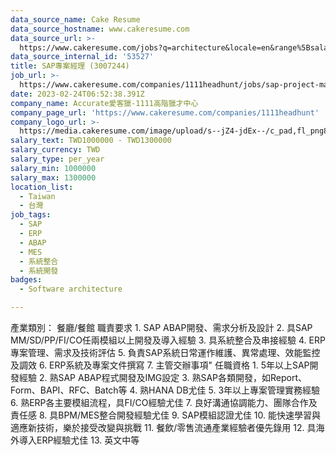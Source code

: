 ```yaml
---
data_source_name: Cake Resume
data_source_hostname: www.cakeresume.com
data_source_url: >-
  https://www.cakeresume.com/jobs?q=architecture&locale=en&range%5Bsalary_range%5D%5Bmin%5D=1000000&page=4
data_source_internal_id: '53527'
title: SAP專案經理 (3007244)
job_url: >-
  https://www.cakeresume.com/companies/1111headhunt/jobs/sap-project-manager-3007244
date: 2023-02-24T06:52:38.391Z
company_name: Accurate愛客獵-1111高階獵才中心
company_page_url: 'https://www.cakeresume.com/companies/1111headhunt'
company_logo_url: >-
  https://media.cakeresume.com/image/upload/s--jZ4-jdEx--/c_pad,fl_png8,h_200,w_200/v1626415908/tqgxfaqci1lwgv1ehy8r.png
salary_text: TWD1000000 - TWD1300000
salary_currency: TWD
salary_type: per_year
salary_min: 1000000
salary_max: 1300000
location_list:
  - Taiwan
  - 台灣
job_tags:
  - SAP
  - ERP
  - ABAP
  - MES
  - 系統整合
  - 系統開發
badges:
  - Software architecture

---
```


產業類別： 餐廳/餐館 職責要求 1. SAP ABAP開發、需求分析及設計 2. 具SAP MM/SD/PP/FI/CO任兩模組以上開發及導入經驗 3. 具系統整合及串接經驗 4. ERP專案管理、需求及技術評估 5. 負責SAP系統日常運作維護、異常處理、效能監控及調效 6. ERP系統及專案文件撰寫 7. 主管交辦事項" 任職資格 1. 5年以上SAP開發經驗 2. 熟SAP ABAP程式開發及IMG設定 3. 熟SAP各類開發，如Report、Form、BAPI、RFC、Batch等 4. 熟HANA DB尤佳 5. 3年以上專案管理實務經驗 6. 熟ERP各主要模組流程，具FI/CO經驗尤佳 7. 良好溝通協調能力、團隊合作及責任感 8. 具BPM/MES整合開發經驗尤佳 9. SAP模組認證尤佳 10. 能快速學習與適應新技術，樂於接受改變與挑戰 11. 餐飲/零售流通產業經驗者優先錄用 12. 具海外導入ERP經驗尤佳 13. 英文中等